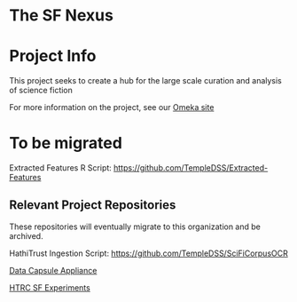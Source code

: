 # The SF Nexus 

# Project Info

This project seeks to create a hub for the large scale curation and analysis of science fiction

For more information on the project, see our [Omeka site](https://lcdssgeo.com/omeka-s/s/scifi/page/digitizing-science-fiction)

# To be migrated

Extracted Features R Script: https://github.com/TempleDSS/Extracted-Features

## Relevant Project Repositories

These repositories will eventually migrate to this organization and be archived. 

HathiTrust Ingestion Script: https://github.com/TempleDSS/SciFiCorpusOCR

[Data Capsule Appliance](https://github.com/TempleDSS/data-capsule-appliance)

[HTRC SF Experiments](https://github.com/gwijthoff/HTRC_SF_experiments)

